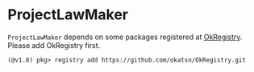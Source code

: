 # ProjectLawMaker

`ProjectLawMaker` depends on some packages registered at [OkRegistry](https://github.com/okatsn/OkRegistry). Please add OkRegistry first.

```
(@v1.8) pkg> registry add https://github.com/okatsn/OkRegistry.git
```